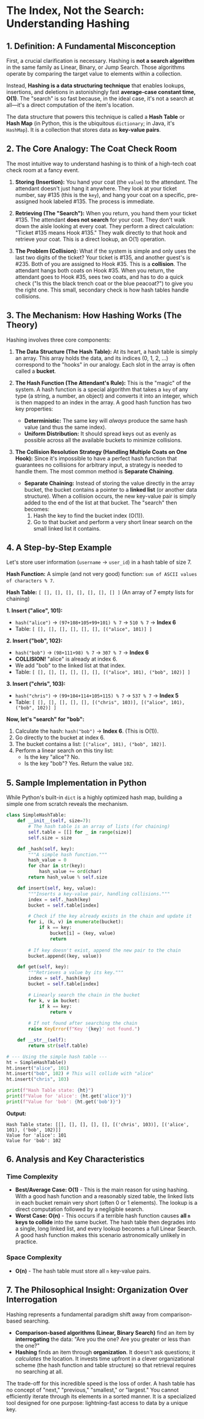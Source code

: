 # The Index, Not the Search: Understanding Hashing

## 1. Definition: A Fundamental Misconception

First, a crucial clarification is necessary. Hashing is **not a search algorithm** in the same family as Linear, Binary, or Jump Search. Those algorithms operate by comparing the target value to elements within a collection.

Instead, **Hashing is a data structuring technique** that enables lookups, insertions, and deletions in astonishingly fast **average-case constant time, O(1)**. The "search" is so fast because, in the ideal case, it's not a search at all—it's a direct computation of the item's location.

The data structure that powers this technique is called a **Hash Table** or **Hash Map** (in Python, this is the ubiquitous `dictionary`; in Java, it's `HashMap`). It is a collection that stores data as **key-value pairs**.

## 2. The Core Analogy: The Coat Check Room

The most intuitive way to understand hashing is to think of a high-tech coat check room at a fancy event.

1.  **Storing (Insertion):** You hand your coat (the `value`) to the attendant. The attendant doesn't just hang it anywhere. They look at your ticket number, say #135 (this is the `key`), and hang your coat on a specific, pre-assigned hook labeled #135. The process is immediate.

2.  **Retrieving (The "Search"):** When you return, you hand them your ticket #135. The attendant **does not search** for your coat. They don't walk down the aisle looking at every coat. They perform a direct calculation: "Ticket #135 means Hook #135." They walk directly to that hook and retrieve your coat. This is a direct lookup, an O(1) operation.

3.  **The Problem (Collision):** What if the system is simple and only uses the last two digits of the ticket? Your ticket is #135, and another guest's is #235. Both of you are assigned to Hook #35. This is a **collision**. The attendant hangs both coats on Hook #35. When you return, the attendant goes to Hook #35, sees two coats, and has to do a quick check ("Is this the black trench coat or the blue peacoat?") to give you the right one. This small, secondary check is how hash tables handle collisions.

## 3. The Mechanism: How Hashing Works (The Theory)

Hashing involves three core components:

1.  **The Data Structure (The Hash Table):** At its heart, a hash table is simply an array. This array holds the data, and its indices (0, 1, 2, ...) correspond to the "hooks" in our analogy. Each slot in the array is often called a **bucket**.

2.  **The Hash Function (The Attendant's Rule):** This is the "magic" of the system. A hash function is a special algorithm that takes a `key` of any type (a string, a number, an object) and converts it into an integer, which is then mapped to an index in the array. A good hash function has two key properties:
    *   **Deterministic:** The same key will *always* produce the same hash value (and thus the same index).
    *   **Uniform Distribution:** It should spread keys out as evenly as possible across all the available buckets to minimize collisions.

3.  **The Collision Resolution Strategy (Handling Multiple Coats on One Hook):** Since it's impossible to have a perfect hash function that guarantees no collisions for arbitrary input, a strategy is needed to handle them. The most common method is **Separate Chaining**.
    *   **Separate Chaining:** Instead of storing the value directly in the array bucket, the bucket contains a pointer to a **linked list** (or another data structure). When a collision occurs, the new key-value pair is simply added to the end of the list at that bucket. The "search" then becomes:
        1.  Hash the key to find the bucket index (O(1)).
        2.  Go to that bucket and perform a very short linear search on the small linked list it contains.

## 4. A Step-by-Step Example

Let's store user information (`username` -> `user_id`) in a hash table of size 7.

**Hash Function:** A simple (and not very good) function: `sum of ASCII values of characters % 7`.

**Hash Table:** `[ [], [], [], [], [], [], [] ]` (An array of 7 empty lists for chaining)

**1. Insert ("alice", 101):**
*   `hash("alice")` -> `(97+108+105+99+101) % 7` -> `510 % 7` -> **Index 6**
*   Table: `[ [], [], [], [], [], [], [("alice", 101)] ]`

**2. Insert ("bob", 102):**
*   `hash("bob")` -> `(98+111+98) % 7` -> `307 % 7` -> **Index 6**
*   **COLLISION!** "alice" is already at index 6.
*   We add "bob" to the linked list at that index.
*   Table: `[ [], [], [], [], [], [], [("alice", 101), ("bob", 102)] ]`

**3. Insert ("chris", 103):**
*   `hash("chris")` -> `(99+104+114+105+115) % 7` -> `537 % 7` -> **Index 5**
*   Table: `[ [], [], [], [], [], [("chris", 103)], [("alice", 101), ("bob", 102)] ]`

**Now, let's "search" for "bob":**
1.  Calculate the hash: `hash("bob")` -> **Index 6**. (This is O(1)).
2.  Go directly to the bucket at index 6.
3.  The bucket contains a list: `[("alice", 101), ("bob", 102)]`.
4.  Perform a linear search on this tiny list:
    *   Is the key "alice"? No.
    *   Is the key "bob"? Yes. Return the value `102`.

## 5. Sample Implementation in Python

While Python's built-in `dict` is a highly optimized hash map, building a simple one from scratch reveals the mechanism.

```python
class SimpleHashTable:
    def __init__(self, size=7):
        # The hash table is an array of lists (for chaining)
        self.table = [[] for _ in range(size)]
        self.size = size

    def _hash(self, key):
        """A simple hash function."""
        hash_value = 0
        for char in str(key):
            hash_value += ord(char)
        return hash_value % self.size

    def insert(self, key, value):
        """Inserts a key-value pair, handling collisions."""
        index = self._hash(key)
        bucket = self.table[index]

        # Check if the key already exists in the chain and update it
        for i, (k, v) in enumerate(bucket):
            if k == key:
                bucket[i] = (key, value)
                return
        
        # If key doesn't exist, append the new pair to the chain
        bucket.append((key, value))

    def get(self, key):
        """Retrieves a value by its key."""
        index = self._hash(key)
        bucket = self.table[index]

        # Linearly search the chain in the bucket
        for k, v in bucket:
            if k == key:
                return v
        
        # If not found after searching the chain
        raise KeyError(f"Key '{key}' not found.")

    def __str__(self):
        return str(self.table)

# --- Using the simple hash table ---
ht = SimpleHashTable()
ht.insert("alice", 101)
ht.insert("bob", 102) # This will collide with "alice"
ht.insert("chris", 103)

print(f"Hash Table state: {ht}")
print(f"Value for 'alice': {ht.get('alice')}")
print(f"Value for 'bob': {ht.get('bob')}")
```

**Output:**
```
Hash Table state: [[], [], [], [], [], [('chris', 103)], [('alice', 101), ('bob', 102)]]
Value for 'alice': 101
Value for 'bob': 102
```

## 6. Analysis and Key Characteristics

### Time Complexity
*   **Best/Average Case: O(1)** - This is the main reason for using hashing. With a good hash function and a reasonably sized table, the linked lists in each bucket remain very short (often 0 or 1 elements). The lookup is a direct computation followed by a negligible search.
*   **Worst Case: O(n)** - This occurs if a terrible hash function causes **all `n` keys to collide** into the same bucket. The hash table then degrades into a single, long linked list, and every lookup becomes a full Linear Search. A good hash function makes this scenario astronomically unlikely in practice.

### Space Complexity
*   **O(n)** - The hash table must store all `n` key-value pairs.

## 7. The Philosophical Insight: Organization Over Interrogation

Hashing represents a fundamental paradigm shift away from comparison-based searching.

*   **Comparison-based algorithms (Linear, Binary Search)** find an item by **interrogating** the data: "Are you the one? Are you greater or less than the one?"
*   **Hashing** finds an item through **organization**. It doesn't ask questions; it *calculates* the location. It invests time upfront in a clever organizational scheme (the hash function and table structure) so that retrieval requires no searching at all.

The trade-off for this incredible speed is the loss of order. A hash table has no concept of "next," "previous," "smallest," or "largest." You cannot efficiently iterate through its elements in a sorted manner. It is a specialized tool designed for one purpose: lightning-fast access to data by a unique key.